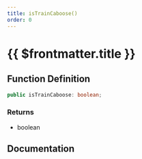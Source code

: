 ```yaml
---
title: isTrainCaboose()
order: 0
---
```


# {{ $frontmatter.title }}

## Function Definition

```ts
public isTrainCaboose: boolean;
```

### Returns

* boolean

## Documentation

<!--@include: ./parts/isTrainCaboose.md-->
